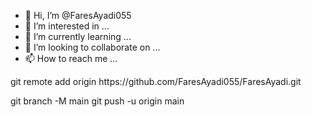 - 👋 Hi, I’m @FaresAyadi055
- 👀 I’m interested in ...
- 🌱 I’m currently learning ...
- 💞️ I’m looking to collaborate on ...
- 📫 How to reach me ...

<!---
FaresAyadi055/FaresAyadi055 is a ✨ special ✨ repository because its `README.md` (this file) appears on your GitHub profile.
You can click the Preview link to take a look at your changes.
---> git remote add origin https://github.com/FaresAyadi055/FaresAyadi.git
git branch -M main
git push -u origin main


